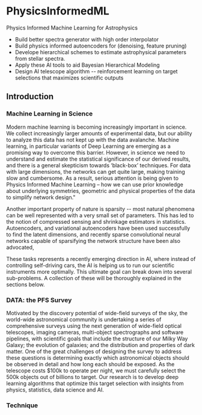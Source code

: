 # PhysicsInformedML
Physics Informed Machine Learning for Astrophysics
- Build better spectra generator with high order interpolator
- Build physics informed autoencoders for (denoising, feature pruning)
- Develope hierarchical schemes to estimate astrophysical parameters from stellar spectra.
- Apply these AI tools to aid Bayesian Hierarchical Modeling
- Design AI telescope algorithm -- reinforcement learning on target selections that maximizes scientific outputs

## Introduction
### Machine Learning in Science
Modern machine learning is becoming increasingly important in science. We collect increasingly larger amounts of experimental data, but our ability to analyze this data has not kept up with the data avalanche. Machine learning, in particular variants of Deep Learning are emerging as a promising way to overcome this barrier. 
However, in science we need to understand and estimate the statistical significance of our derived results, and there is a general skepticism towards ‘black-box’ techniques. For data with large dimensions, the networks can get quite large, making training slow and cumbersome. As a result, serious attention is being given to Physics Informed Machine Learning – how we can use prior knowledge about underlying symmetries, geometric and physical properties of the data to simplify network design."

Another important property of nature is sparsity -- most natural phenomena can be well represented with a very small set of parameters. This has led to the notion of compressed sensing and shrinkage estimators in statistics.  Autoencoders, and variational autoencoders have been used successfully to find the latent dimensions, and recently sparse convolutional neural networks capable of sparsifying the network structure have been also advocated, 

These tasks represents a recently emerging direction in AI, where instead of controlling self-driving cars, the AI is helping us to run our scientific instruments more optimally. This ultimate goal can break down into several sub-problems. A collection of these will be thoroughly explained in the sections below. 

### DATA: the PFS Survey
Motivated by the discovery potential of wide-field surveys of the sky, the world-wide astronomical community is undertaking a series of comprehensive surveys using the next generation of wide-field optical telescopes, imaging cameras, multi-object spectrographs and software pipelines, with scientific goals that include the structure of our Milky Way Galaxy; the evolution of galaxies; and the distribution and properties of dark matter. One of the great challenges of designing the survey to address these questions is determining exactly which astronomical objects should be observed in detail and how long each should be exposed. As the telescope costs $100k to operate per night, we must carefully select the 500k objects out of billions to target. Our research is to develop deep learning algorithms that optimize this target selection with insights from physics, statistics, data science and AI. 


### Technique

